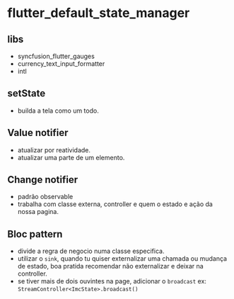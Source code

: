 # flutter_default_state_manager

## libs

- syncfusion_flutter_gauges
- currency_text_input_formatter
- intl

## setState

- builda a tela como um todo.

## Value notifier

- atualizar por reatividade.
- atualizar uma parte de um elemento.

## Change notifier

- padrão observable
- trabalha com classe externa, controller e quem o estado e ação da nossa pagina.

## Bloc pattern

- divide a regra de negocio numa classe especifica.
- utilizar o `sink`, quando tu quiser externalizar uma chamada ou mudança de estado, boa pratida recomendar não externalizar e deixar na controller.
- se tiver mais de dois ouvintes na page, adicionar o `broadcast` ex: `StreamController<ImcState>.broadcast()`